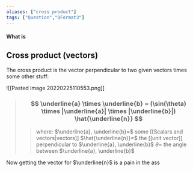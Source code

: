 ```yaml
---
aliases: ["cross product"]
tags: ["Question","QFormat3"]
---
```


#### What is
## Cross product (vectors)

The cross product is the vector perpendicular to two given vectors times some other stuff:

![[Pasted image 20220225110553.png]]

> ### $$ \underline{a} \times \underline{b} = (\sin(\theta) \times |\underline{a}| \times |\underline{b}|) \hat{\underline{n}} $$ 
>> where:
>> $\underline{a}, \underline{b}=$ some [[Scalars and vectors|vectors]]
>> $\hat{\underline{n}}=$ the [[unit vector]] perpendicular to $\underline{a}, \underline{b}$
>> $\theta=$ the angle between $\underline{a}, \underline{b}$

Now getting the vector for $\underline{n}$ is a pain in the ass